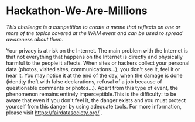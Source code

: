 # Hackathon-We-Are-Millions
<i>This challenge is a competition to create a meme that reflects on one or more of the topics covered at the WAM event and can be used to spread awareness about them.</i>

Your privacy is at risk on the Internet. The main problem with the Internet is that not everything that happens on the Internet is directly and physically harmful to the people it affects. When sites or hackers collect your personal data (photos, visited sites, communications...), you don't see it, feel it or hear it. You may notice it at the end of the day, when the damage is done (identity theft with false declarations, refusal of a job because of questionable comments or photos...). Apart from this type of event, the phenomenon remains entirely imperceptible.This is the difficulty: to be aware that even if you don't feel it, the danger exists and you must protect yourself from this danger by using adequate tools. For more information, please visit https://fairdatasociety.org/ .

